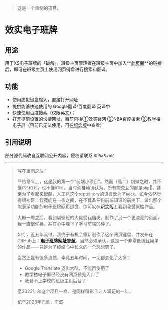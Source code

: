 > 这是一个重制的项目。

# 效实电子班牌

## 用途
用于XS电子班牌的「破解」，班级主页管理者在班级主页中加入**[此页面](https://ihkk.github.io/XiaoShi-Eboard/)**的链接后，即可在班级主页上使用网页键盘进行搜索和翻译。

## 功能
* 使用虚拟键盘输入，直接打开网址
* 提供能够快速使用的 Google翻译/百度翻译 英译中
* 快速使用百度搜索（仅限英文）；
* 打开提前设置的快捷网址，目前包括①效实官网 ②NBA百度搜索 ③教学楼电子屏（目前已无法使用，可在[纪念版](https://ihkk.github.io/XiaoShi-Eboard/index_old.html)中查看）

## 引用说明
部分源代码改自互联网公开内容，侵权请联系 *i#ihkk.net*

---

> 写在重制之后：
>
> 严格意义上，这是我的第一个“前端小项目”。然而（高二）初做之时，并不懂`CSS`和`JS`，也不懂`HTML`。当时幼稚地误认为，所有能交互的都是`php`🤣，甚至为了看起来很酷，人工将这个repository的语言改为了`Heck`。如今依然觉得很神奇：我竟能在一夜之间，在不具备任何前端知识的前提下，做出那个能满足功能的电子班牌网页键盘。你可以在[纪念版]([纪念版页面](https://ihkk.github.io/XiaoShi-Eboard/index_old.html))上看到我最原始作品。
> 
> 大概一周之后，看到隔壁班的大佬受我启发，制作了另一个更漂亮的页面，我一直很仰慕，并在心中埋下了学习前端的种子。
> 
> 如今，近五年流过，我终于有机会重新制作了这个网页键盘，并发布在GitHub上：**[电子班牌网址导航](https://ihkk.github.io/XiaoShi-Eboard/)**。当然必须承认，这是一个非常低级且简单的作品——只是为了终结心中长久的一个念想罢了。
>
> 当然还是有很多遗憾，毕竟五年时间，一切都变化了太多：
> - Google Translate 退出大陆，不能再使用了
> - 教学楼电子屏已经没有网页预览入口了
> - 我登不上学校的班级主页后台了
>
> 愿2023年和这个项目一样，是同样精彩且让人满足的一年。
>
> 记于2023年元旦，宁波
